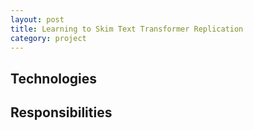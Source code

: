 ```yaml
---
layout: post
title: Learning to Skim Text Transformer Replication
category: project 
---
```


## Technologies

## Responsibilities
